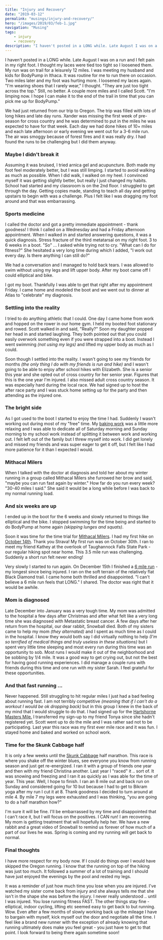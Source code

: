 ```yaml
---
title: "Injury and Recovery"
date: "2019-03-12"
permalink: "musings/injury-and-recovery/"
hero: "/images/2019/03/feb-1.jpg"
navigation: "Musing"
tags:
    - injury
    - recovery
description: "I haven't posted in a LONG while. Late August I was on a run and I felt pain in my right foot. I thought my laces were tied too tight so I loosened them. My run was on trail for a leisurely 12 miles."
---
```


I haven't posted in a LONG while. Late August I was on a run and I felt pain in my right foot. I thought my laces were tied too tight so I loosened them. My run was on trail for a leisurely 12 miles. I was meeting my husband and kids for BodyPump in Ithaca. It was routine for me to run there on occasion. Two miles later and my foot was hurting more. I loosened my laces again. "I'm wearing shoes that I rarely wear," I thought. "They are just too tight across the top." Still, no better. A couple more miles and I called Scott. "I'm limping now. I hope I can make it to the end of the trail in time that you can pick me up for BodyPump."

We had just returned from our trip to Oregon. The trip was filled with lots of long hikes and late day runs. Xander was missing the first week of pre-season for cross country and he was determined to put in the miles he was expected to have for that week. Each day we had done hikes of 10+ miles and each late afternoon or early evening we went out for a 3-6 mile run. The air was smoggy because of forest fires and it was really dry. I had found the runs to be challenging but I did them anyway.

### Maybe I didn't break it

Assuming it was bruised, I tried arnica gel and acupuncture. Both made my foot feel moderately better, but I was still limping. I started to avoid walking as much as possible. When I did walk, I walked on my heel. I convinced myself it was getting slightly better, but really I just changed my habits. School had started and my classroom is on the 2nd floor. I struggled to get through the day. Getting copies made, standing to teach all day and getting upstairs to begin with was a challenge. Plus I felt like I was dragging my foot around and that was embarrassing.

### Sports medicine

I called the doctor and got a pretty immediate appointment - thank goodness! I think I called on a Wednesday and had a Friday afternoon appointment. When I walked in and started answering questions, it was a quick diagnosis. Stress fracture of the third metatarsal on my right foot. 3 to 6 weeks in a boot. "So" ... I asked while trying not to cry. "What can I do for fitness?" She hesitated a very long time during which I added, "I work out every day. Is there anything I can still do?"

We had a conversation and I managed to hold back tears. I was allowed to swim without using my legs and lift upper body. After my boot came off I could elliptical and bike.

I got my boot. Thankfully I was able to get that right after my appointment Friday. I came home and modeled the boot and we went out to dinner at Atlas to "celebrate" my diagnosis.

### Settling into the reality

I tried to do anything athletic that I could. One day I came home from work and hopped on the rower in our home gym. I held my booted foot stationary and rowed. Scott walked in and said, "Really?" Soon my daughter popped her head in and started laughing. They both pointed out that you could easily overwork something even if you were strapped into a boot. Instead I went swimming _(not using my legs)_ and lifted my upper body as much as I could.

Soon though I settled into the reality. I wasn't going to see my friends for months _(the only thing I do with my friends is run and hike)_ and I wasn't going to be able to enjoy after school hikes with Elizabeth. She is a senior this year and she opted out of cross country for her senior year. Figures that this is the one year I'm injured. I also missed adult cross country season. It was especially hard during the local race. We had signed up to host the after race party and I was stuck home setting up for the party and then attending as the injured one.

### The bright side

As I got used to the boot I started to enjoy the time I had. Suddenly I wasn't working out during most of my "free" time. My [baking work](https://emoticakes.com/) was a little more relaxing and I was able to dedicate all of Saturday morning and Sunday morning to my school work instead of splitting it between work and working out. I felt left out of the family but I threw myself into work. I did get lonely and missed my friends and was super eager to get it off, but I felt like I had more patience for it than I expected I would.

### Mithacal Milers

When I talked with the doctor at diagnosis and told her about my winter running in a group called Mithacal Milers she furrowed her brow and said, "maybe you can run fast again by winter." How far do you run every week? "30-40 miles I said." She said it would be a long while before I was back to my normal running load.

### And six weeks are up

I ended up in the boot for the 6 weeks and slowly returned to things like elliptical and the bike. I stopped swimming for the time being and started to do BodyPump at home again _(skipping lunges and squats)_.

Soon it was time for the time trial for [Mithacal Milers](/training/mithacal-miles/). I had my first hike on [October 14th](https://www.strava.com/athlete/calendar/2018#Oct). Thank you Strava! My first run was on October 30th. I ran to meet my friend Kathey at the overlook of Taughannock Falls State Park - our regular hiking spot near home. This 3.5 mile run was challenging. Suddenly a short run felt never ending!

Very slowly I started to run again. On December 15th I finished a [6 mile run](https://www.strava.com/activities/2021088557) - my longest since being injured. I ran on the soft terrain of the relatively flat Black Diamond trail. I came home both thrilled and disappointed. "I can't believe a 6 mile run feels that LONG." I shared. The doctor was right that it would be awhile.

### Mom is diagnosed

Late December into January was a very tough time. My mom was admitted to the hospital a few days after Christmas and after what felt like a very long time she was diagnosed with Metastatic breast cancer. A few days after her return from the hospital, our dear rabbit, Snowball died. Both of my sisters came to help my mom _(they alternated)_ and I spent as much time as I could in the hospital. I know they would both say I did virtually nothing to help _(I'm so terrified of medical things and truly useless in these situations)_ but I spent very little time sleeping and most every run during this time was an opportunity to sob. Most runs I would make it out of the neighborhood and be sobbing by 1/4 mile. It was a good way to get crying out, but not the best for having good running experiences. I did manage a couple runs with friends during this time and one run with my sister Sarah. I feel grateful for these opportunities.

### And that fast running ...

Never happened. Still struggling to hit regular miles I just had a bad feeling about running fast. I am not terribly competitive _(meaning that if I can't do a workout I would be ok dropping back)_ but in this group I knew in the back of my mind that I would struggle to do that. I had signed up for the [Hartshorne Masters Mile.](/race-report/hartshorne-masters-mile/) I transferred my sign-up to my friend Tonya since she hadn't registered yet. Scott went up to do the mile and I was rather sad not to be participating. Last year this race was my first ever mile race and it was fun. I stayed home and baked and worked on school work.

### Time for the Skunk Cabbage half

It is only a few weeks until the [Skunk Cabbage](/run/skunk-cabbage-half-marathon/) half marathon. This race is where you shake off the winter blues, see everyone you know from running season and just get re-energized. I ran it with a group of friends one year and then with my friend Christina another. Last year I "raced" it .. sort of. It was snowing and freezing and I ran it as quickly as I was able for the time of year. This year. Well, I hope to finish. I ran an 8 mile out and back run on Sunday and considered going for 10 but because I had to get to Bikram yoga after my run I cut it at 8. Thank goodness I decided to turn around at mile 4. By mile 7 my legs were exhausted and I was thinking, "you are going to do a half marathon how?"

I'm sure it will be fine. I'll be embarrassed by my time and disappointed that I can't race it, but I will focus on the positives. I CAN run! I am recovering. My mom is getting treatment that will hopefully help her. We have a new rabbit and a great video of Snowball to remind us forever of how much of a part of our lives he was. Spring is coming and my running will get back to normal.

### Final thoughts

I have more respect for my body now. If I could do things over I would have skipped the Oregon running. I know that the running on top of the hiking was just too much. It followed a summer of a lot of training and I should have just enjoyed the evenings by the pool and rested my legs.

It was a reminder of just how much time you lose when you are injured. I've watched my sister come back from injury and she always tells me that she isn't in the shape she was before the injury. I never really understood .. until I was injured. You lose running fitness FAST. The other things stay fine - elliptical, indoor cycling, lifting etc seemed easy to get back to but running. Wow. Even after a few months of slowly working back up the mileage I have to bargain with myself, kick myself out the door and negotiate all the time. I feel like a brand new runner with the exception of already knowing that running ultimately does make you feel great - you just have to get to that point. I look forward to being there again sometime soon!
